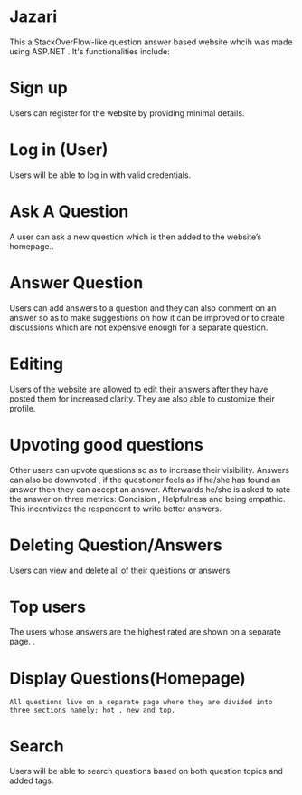 # Jazari
This a StackOverFlow-like question answer based website whcih was made using ASP.NET . It's functionalities include:
# Sign up 
Users can register for the website by providing minimal details.
# Log in (User)
Users will be able to log in with valid credentials.
# Ask A Question 
A user can ask a new question which is then added to the website’s homepage..
# Answer Question 
Users can add answers to a question and they can also comment on an answer so as to make suggestions on how it can be improved or to create discussions which are not expensive enough for a separate question.

# Editing
Users of the website are allowed to edit their answers after they have posted them for increased clarity. They are also able to customize their profile.
# Upvoting good questions
Other users can upvote questions so as to increase their visibility.  Answers can also be downvoted , if the questioner feels as if he/she has found an answer then they can accept an answer. Afterwards he/she is asked to rate the answer on three metrics: Concision , Helpfulness and being empathic. This incentivizes the respondent to write better answers. 
# Deleting Question/Answers
Users can view and delete all of their questions or answers.
# Top users
The users whose answers are the highest rated are shown on a separate page. .
# Display Questions(Homepage) 
    All questions live on a separate page where they are divided into three sections namely; hot , new and top.
# Search
Users will be able to search questions based on both question topics and added tags. 

